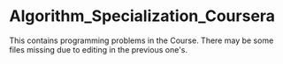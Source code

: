 # Algorithm_Specialization_Coursera
This contains programming problems in the Course. There may be some files missing due to editing in the previous one's.
